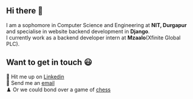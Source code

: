 ## Hi there 👋

I am a sophomore in Computer Science and Engineering at **NIT, Durgapur** and specialise in website backend development in **Django**.</br> 
I currently work as a backend developer intern at **Mzaalo**(Xfinite Global PLC).</br>

## Want to get in touch :smiley:</br>
🔭 Hit me up on [Linkedin](https://www.linkedin.com/in/archisman-ghosh-8724511a2/)</br>
:email: Send me an [email](mailto:ag.19U10132@btech.nitdgp.ac.in)</br>
♟️ Or we could bond over a game of [chess](https://www.chess.com/member/ghosh07)
